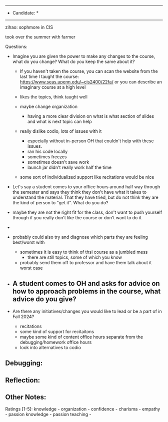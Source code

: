 ***************************
* Candidate:  *
***************************

zihao: sophmore in CIS

took over the summer with farmer

Questions:
- Imagine you are given the power to make any changes to the course, what do you change? What do you keep the same about it?
  - If you haven't taken the course, you can scan the website from the last time I taught the course: https://www.seas.upenn.edu/~cis2400/22fa/ or you can describe an imaginary course at a high level
  - likes the topics, think taught well
  - maybe change organization
    - having a more clear division on what is what section of slides and what is next topic can help
  - really dislike codio, lots of issues with it
    - especially without in-person OH that couldn't help with these issues.
    - ran his code locally
    - sometimes freezes
    - sometimes doesn't save work
    - launch jar didn't really work half the time

  - some sort of individualized support like recitations would be nice

- Let's say a student comes to your office hours around half way through the semester and says they think they don't have what it takes to understand the material. That they have tried, but do not think they are the kind of person to "get it". What do you do?
 - maybe they are not the right fit for the class, don't want to push yourself through if you really don't like the course or don't want to do it
 - 
 - probably could also try and diagnose which parts they are feeling best/worst with
   - sometimes it is easy to think of thsi course as a jumbled mess
     - there are still topics, some of which you know
   - probably send them off to professor and have them talk about it worst case

- A student comes to OH and asks for advice on how to approach problems in the course, what advice do you give?
  -

- Are there any initiatives/changes you would like to lead or be a part of in Fall 2024?
  - recitations
  - some kind of support for recitaitons
  - maybe some kind of content office hours separate from the debugging/homework office hours
  - look into alternatives to codio

Debugging:
- 



Reflection:
- 



Other Notes:
- 


Ratings [1-5]:
knowledge         - 
organization      - 
confidence        - 
charisma          - 
empathy           - 
passion knowledge -
passion teaching  - 
